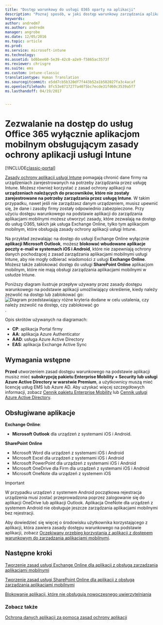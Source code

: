 ```yaml
---
title: "Dostęp warunkowy do usługi O365 oparty na aplikacji"
description: "Poznaj sposób, w jaki dostęp warunkowy zarządzania aplikacjami mobilnymi może pomóc w kontrolowaniu tego, które aplikacje mogą mieć dostęp do usług O365."
keywords: 
author: andredm7
ms.author: andredm
manager: angrobe
ms.date: 12/05/2016
ms.topic: article
ms.prod: 
ms.service: microsoft-intune
ms.technology: 
ms.assetid: bd6bee60-5e39-42c8-a2e9-f5865ac3573f
ms.reviewer: chrisgre
ms.suite: ems
ms.custom: intune-classic
translationtype: Human Translation
ms.sourcegitcommit: e5dd7cb5b320df7f443b52a1b502027fa3c4acaf
ms.openlocfilehash: 8fc53e8717277a4075bc7ecde31fd60c3539a5f7
ms.lasthandoff: 04/19/2017


---
```


# <a name="allow-only-mobile-apps-that-support-intune-app-protection-policies-to-access-office-365-services"></a>Zezwalanie na dostęp do usług Office 365 wyłącznie aplikacjom mobilnym obsługującym zasady ochrony aplikacji usługi Intune

[!INCLUDE[classic-portal](../includes/classic-portal.md)]

[Zasady ochrony aplikacji usługi Intune](protect-apps-and-data-with-microsoft-intune.md) pomagają chronić dane firmy na urządzeniach zarejestrowanych na potrzeby zarządzania przez usługę Intune. Możesz również korzystać z zasad ochrony aplikacji na **urządzeniach należących do pracowników, które nie zostały zarejestrowane na potrzeby zarządzania przez usługę Intune**.  W takim przypadku, nawet jeśli nie zarządzasz danym urządzeniem, musisz upewnić się, że dane i zasoby firmy zostały odpowiednio zabezpieczone. Przy użyciu dostępu warunkowego na podstawie aplikacji do zarządzania aplikacjami mobilnymi możesz utworzyć zasady, które zezwalają na dostęp do usług O365, takich jak usługa Exchange Online, tylko tym aplikacjom mobilnym, które obsługują zasady ochrony aplikacji usługi Intune.

Na przykład zezwalając na dostęp do usługi Exchange Online wyłącznie **aplikacji Microsoft Outlook**, możesz **blokować wbudowane aplikacje poczty e-mail w systemach iOS i Android**, które nie zapewniają ochrony danych pochodzącej z zasad zarządzania aplikacjami mobilnymi usługi Intune, aby nie mogły odbierać wiadomości z usługi **Exchange Online**. Możesz także zablokować dostęp do usługi **SharePoint Online** aplikacjom mobilnym, które nie mają obsługi zarządzania aplikacjami mobilnymi w usłudze Intune.

Poniższy diagram ilustruje przepływ używany przez zasady dostępu warunkowego na podstawie aplikacji umożliwiający określenie, kiedy należy zezwolić na dostęp lub zablokować go: ![Diagram przedstawiający różne kryteria dodane w celu ustalenia, czy należy zezwolić na dostęp, czy zablokować go](../media/mam-ca-decision-flow_simple.png).

Opis skrótów używanych na diagramach:
* **CP**: aplikacja Portal firmy
* **AA**: aplikacja Azure Authenticator
* **AAD**: usługa Azure Active Directory
* **EAS**: aplikacja Exchange Active Sync

## <a name="prerequisites"></a>Wymagania wstępne
**Przed** utworzeniem zasad dostępu warunkowego na podstawie aplikacji musisz mieć **subskrypcję pakietu Enterprise Mobility + Security lub usługi Azure Active Directory w warstwie Premium**, a użytkownicy muszą mieć licencję usług EMS lub Azure AD. Aby uzyskać więcej szczegółowych informacji, zobacz [Cennik pakietu Enterprise Mobility](https://www.microsoft.com/cloud-platform/enterprise-mobility-pricing) lub [Cennik usługi Azure Active Directory](https://azure.microsoft.com/pricing/details/active-directory/).


## <a name="supported-apps"></a>Obsługiwane aplikacje
**Exchange Online**:
* **Microsoft Outlook** dla urządzeń z systemami iOS i Android.

**SharePoint Online**
* Microsoft Word dla urządzeń z systemami iOS i Android
* Microsoft Excel dla urządzeń z systemami iOS i Android
* Microsoft PowerPoint dla urządzeń z systemami iOS i Android
* Microsoft OneDrive dla Firm dla urządzeń z systemami iOS i Android
* Microsoft OneNote dla urządzeń z systemem iOS

>[!IMPORTANT]
>W przypadku urządzeń z systemem Android początkowa rejestracja urządzenia musi zostać przeprowadzona poprzez zalogowanie się do aplikacji OneDrive lub aplikacji Outlook. Aplikacja OneNote dla urządzeń z systemem Android nie obsługuje jeszcze zarządzania aplikacjami mobilnymi bez rejestracji.

Aby dowiedzieć się więcej o środowisku użytkownika korzystającego z aplikacji, która zawiera zasady dostępu warunkowego na podstawie aplikacji, zobacz [Oczekiwany przebieg korzystania z aplikacji z dostępem warunkowym do zarządzania aplikacjami mobilnymi](use-apps-with-mam-ca.md).


## <a name="next-steps"></a>Następne kroki
[Tworzenie zasad usługi Exchange Online dla aplikacji z obsługą zarządzania aplikacjami mobilnymi](mam-ca-for-exchange-online.md)

[Tworzenie zasad usługi SharePoint Online dla aplikacji z obsługą zarządzania aplikacjami mobilnymi](mam-ca-for-sharepoint-online.md)

[Blokowanie aplikacji, które nie obsługują nowoczesnego uwierzytelniania](block-apps-with-no-modern-authentication.md)

### <a name="see-also"></a>Zobacz także

[Ochrona danych aplikacji za pomocą zasad ochrony aplikacji](protect-app-data-using-mobile-app-management-policies-with-microsoft-intune.md)

